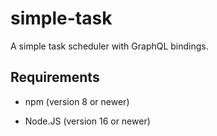 # simple-task

A simple task scheduler with GraphQL bindings.

## Requirements

- npm (version 8 or newer)

- Node.JS (version 16 or newer)
